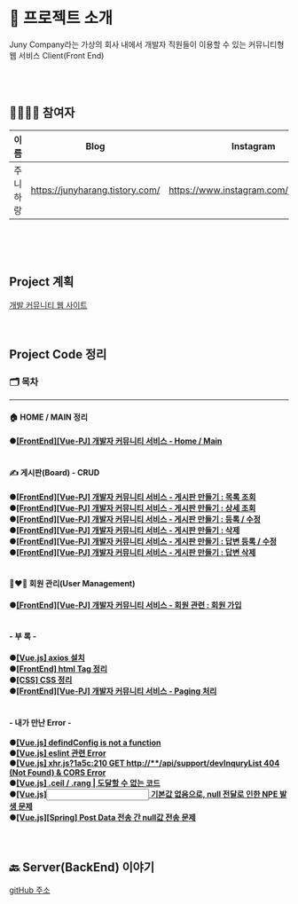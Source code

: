 # 🚀 프로젝트 소개

Juny Company라는 가상의 회사 내에서 개발자 직원들이 이용할 수 있는 커뮤니티형 웹 서비스 Client(Front End)

<br><br>

## 👨‍👨‍👧‍👧 참여자


| 이름     | Blog                            | Instagram                             |
| ---------- | --------------------------------- | --------------------------------------- |
| 주니하랑 | https://junyharang.tistory.com/ | https://www.instagram.com/junyharang/ |

<br><br><br>

## Project 계획

[개발 커뮤니티 웹 사이트](https://productive-ornament-cad.notion.site/66eef05d63514a6a817576dff1762ec0)
<br><br><br>

## Project Code 정리

### 🗂 목차

---

#### 🏠 HOME / MAIN 정리

**●[\[FrontEnd\]\[Vue-PJ\] 개발자 커뮤니티 서비스 - Home / Main](https://junyharang.tistory.com/226)**
<br><br>

#### ✍️ 게시판(Board) - CRUD

**●[\[FrontEnd\]\[Vue-PJ\] 개발자 커뮤니티 서비스 - 게시판 만들기 : 목록 조회](https://junyharang.tistory.com/232)**
<br>
**●[\[FrontEnd\]\[Vue-PJ\] 개발자 커뮤니티 서비스 - 게시판 만들기 : 상세 조회](https://junyharang.tistory.com/236)**
<br>
**●[\[FrontEnd\]\[Vue-PJ\] 개발자 커뮤니티 서비스 - 게시판 만들기 : 등록 / 수정](https://junyharang.tistory.com/239)**
<br>
**●[\[FrontEnd\]\[Vue-PJ\] 개발자 커뮤니티 서비스 - 게시판 만들기 : 삭제](https://junyharang.tistory.com/240)**
<br>
**●[\[FrontEnd\]\[Vue-PJ\] 개발자 커뮤니티 서비스 - 게시판 만들기 : 답변 등록 / 수정](https://junyharang.tistory.com/246)**
<br>
**●[\[FrontEnd\]\[Vue-PJ\] 개발자 커뮤니티 서비스 - 게시판 만들기 : 답변 삭제](https://junyharang.tistory.com/247)**
<br><br>

#### 👩‍❤️‍👨 회원 관리(User Management)

**●[\[FrontEnd\]\[Vue-PJ\] 개발자 커뮤니티 서비스 - 회원 관련 : 회원 가입](https://junyharang.tistory.com/255)**
<br><br>

#### - 부 록 -

**●[\[Vue.js\] axios 설치](https://junyharang.tistory.com/233)**
<br>
**●[\[FrontEnd\] html Tag 정리](https://junyharang.tistory.com/227)**
<br>
**●[\[CSS\] CSS 정리](https://junyharang.tistory.com/223)**
<br>
**●[\[FrontEnd\]\[Vue-PJ\] 개발자 커뮤니티 서비스 - Paging 처리](https://junyharang.tistory.com/235)**
<br><br>

#### - 내가 만난 Error -

**●[\[Vue.js\] defindConfig is not a function](https://junyharang.tistory.com/207)**
<br>
**●[\[Vue.js\] eslint 관련 Error](https://junyharang.tistory.com/208)**
<br>
**●[\[Vue.js\] xhr.js?1a5c:210 GET http://**/api/support/devInquryList 404 (Not Found) & CORS Error](https://junyharang.tistory.com/229)**
<br>
**●[\[Vue.js\] .ceil / .rang | 도달할 수 없는 코드](https://junyharang.tistory.com/230)**
<br>
**●[\[Vue.js\]<input> 기본값 없음으로, null 전달로 인한 NPE 발생 문제](https://junyharang.tistory.com/237)**
<br>
**●[\[Vue.js\]\[Spring\] Post Data 전송 간 null값 전송 문제](https://junyharang.tistory.com/251)**
<br><br><br>

## 🔙 Server(BackEnd) 이야기

[gitHub 주소](https://github.com/junyharang-personal-project/development-community-service)
